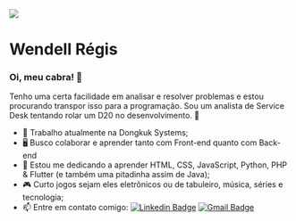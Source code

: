 <img width="auto" src="https://github.com/tgmarinho/tgmarinho/blob/master/banner.png">

# Wendell Régis

### Oi, meu cabra! 👋
Tenho uma certa facilidade em analisar e resolver problemas e estou procurando transpor isso para a programação.
Sou um analista de Service Desk tentando rolar um D20 no desenvolvimento. 🎲

- 🔭 Trabalho atualmente na Dongkuk Systems;
- 🖥️ Busco colaborar e aprender tanto com Front-end quanto com Back-end
- 🌱 Estou me dedicando a aprender HTML, CSS, JavaScript, Python, PHP & Flutter (e também uma pitadinha assim de Java);
- 🎮 Curto jogos sejam eles eletrônicos ou de tabuleiro, música, séries e tecnologia;
- 📫 Entre em contato comigo: [![Linkedin Badge](https://img.shields.io/badge/-ThiagoMarinho-blue?style=flat-square&logo=Linkedin&logoColor=white&link=https://www.linkedin.com/in/tourianr/)](https://www.linkedin.com/in/tourianr/)
[![Gmail Badge](https://img.shields.io/badge/-tgmarinho@gmail.com-c14438?style=flat-square&logo=Gmail&logoColor=white&link=mailto:rwendell.regis@gmail.com)](mailto:rwendell.regis@gmail.com)


